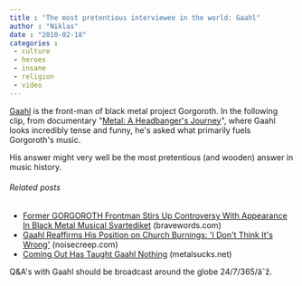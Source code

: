 ```yaml
---
title : "The most pretentious interviewee in the world: Gaahl"
author : "Niklas"
date : "2010-02-18"
categories : 
 - culture
 - heroes
 - insane
 - religion
 - video
---
```


[Gaahl](http://en.wikipedia.org/wiki/Gaahl) is the front-man of black metal project Gorgoroth. In the following clip, from documentary "[Metal: A Headbanger's Journey](http://en.wikipedia.org/wiki/Metal%3A%20A%20Headbanger%27s%20Journey)", where Gaahl looks incredibly tense and funny, he's asked what primarily fuels Gorgoroth's music.

His answer might very well be the most pretentious (and wooden) answer in music history.

###### Related posts

- [Former GORGOROTH Frontman Stirs Up Controversy With Appearance In Black Metal Musical Svartediket](http://www.bravewords.com/news/130191) (bravewords.com)
- [Gaahl Reaffirms His Position on Church Burnings: 'I Don't Think It's Wrong'](http://www.noisecreep.com/2010/01/14/gaahl-reaffirms-his-position-on-church-burnings-i-dont-think/) (noisecreep.com)
- [Coming Out Has Taught Gaahl Nothing](http://www.metalsucks.net/2010/01/15/coming-out-has-taught-gaahl-nothing/) (metalsucks.net)

Q&A's with Gaahl should be broadcast around the globe 24/7/365/âˆž.
